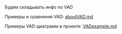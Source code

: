 Будем складывать инфо по VAD

Примеры и сравнения VAD: [aboutVAD.md](aboutVAD.md)

Примеры VAD-диаграмм в проекте: [VADexample.md](VADexample.md)
